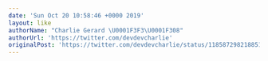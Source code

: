 ```yaml
---
date: 'Sun Oct 20 10:58:46 +0000 2019'
layout: like
authorName: "Charlie Gerard \U0001F3F3️‍\U0001F308"
authorUrl: 'https://twitter.com/devdevcharlie'
originalPost: 'https://twitter.com/devdevcharlie/status/1185872982188519424'
---
```

